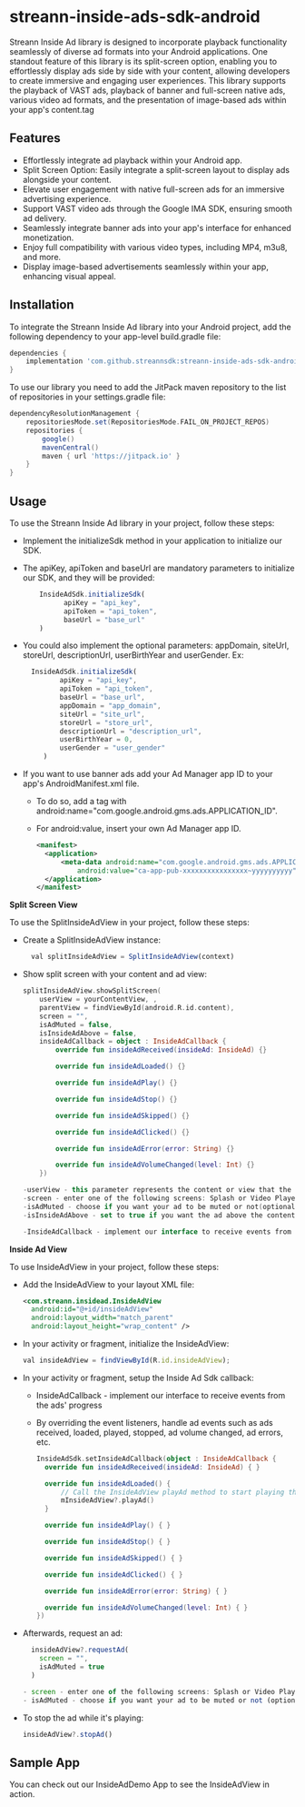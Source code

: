 # streann-inside-ads-sdk-android

Streann Inside Ad library is designed to incorporate playback functionality
seamlessly of diverse ad formats into your Android applications. One standout feature of this
library is its split-screen option, enabling you to effortlessly display ads side by side with your
content, allowing developers to create immersive and engaging user experiences. This library
supports the playback of VAST ads, playback of banner and full-screen native ads, various video
ad formats, and the presentation of image-based ads within your app's content.tag

## Features

- Effortlessly integrate ad playback within your Android app.
- Split Screen Option: Easily integrate a split-screen layout to display ads alongside your content.
- Elevate user engagement with native full-screen ads for an immersive advertising experience.
- Support VAST video ads through the Google IMA SDK, ensuring smooth ad delivery.
- Seamlessly integrate banner ads into your app's interface for enhanced monetization.
- Enjoy full compatibility with various video types, including MP4, m3u8, and more.
- Display image-based advertisements seamlessly within your app, enhancing visual appeal.

## Installation

To integrate the Streann Inside Ad library into your Android project, add the following dependency
to your app-level build.gradle file:

```gradle
dependencies {
    implementation 'com.github.streannsdk:streann-inside-ads-sdk-android:1.0.11'
}
```

To use our library you need to add the JitPack maven repository to the list of repositories
in your settings.gradle file:

```gradle
dependencyResolutionManagement {
    repositoriesMode.set(RepositoriesMode.FAIL_ON_PROJECT_REPOS)
    repositories {
        google()
        mavenCentral()
        maven { url 'https://jitpack.io' }
    }
}
```

## Usage

To use the Streann Inside Ad library in your project, follow these steps:

- Implement the initializeSdk method in your application to initialize our SDK.
- The apiKey, apiToken and baseUrl are mandatory parameters to initialize our SDK, and they will be
  provided:
  ```js
      InsideAdSdk.initializeSdk(
            apiKey = "api_key",
            apiToken = "api_token",
            baseUrl = "base_url"
      )

  ```

- You could also implement the optional parameters: appDomain, siteUrl, storeUrl, descriptionUrl,
  userBirthYear and userGender. Ex:
   ```js
     InsideAdSdk.initializeSdk(
            apiKey = "api_key",
            apiToken = "api_token",
            baseUrl = "base_url",
            appDomain = "app_domain",
            siteUrl = "site_url",
            storeUrl = "store_url",
            descriptionUrl = "description_url",
            userBirthYear = 0,
            userGender = "user_gender"
        )   
   ```

- If you want to use banner ads add your Ad Manager app ID to your app's AndroidManifest.xml file.
    - To do so, add a <meta-data> tag with android:name="com.google.android.gms.ads.APPLICATION_ID".
    - For android:value, insert your own Ad Manager app ID.

      ```xml
      <manifest>
        <application>
            <meta-data android:name="com.google.android.gms.ads.APPLICATION_ID"
                android:value="ca-app-pub-xxxxxxxxxxxxxxxx~yyyyyyyyyy" tools:replace="android:value" />
        </application>
      </manifest>
      ```

**Split Screen View**

To use the SplitInsideAdView in your project, follow these steps:

- Create a SplitInsideAdView instance:

    ```js
      val splitInsideAdView = SplitInsideAdView(context)
    ```

- Show split screen with your content and ad view:

    ```kotlin 
    splitInsideAdView.showSplitScreen(
        userView = yourContentView, ,
        parentView = findViewById(android.R.id.content),
        screen = "",
        isAdMuted = false,
        isInsideAdAbove = false,
        insideAdCallback = object : InsideAdCallback {
            override fun insideAdReceived(insideAd: InsideAd) {}
    
            override fun insideAdLoaded() {}
    
            override fun insideAdPlay() {}
    
            override fun insideAdStop() {}
    
            override fun insideAdSkipped() {}
    
            override fun insideAdClicked() {}
    
            override fun insideAdError(error: String) {}
    
            override fun insideAdVolumeChanged(level: Int) {}
        })
    
    -userView - this parameter represents the content or view that the user wants to display in the split screen
    -screen - enter one of the following screens: Splash or Video Player
    -isAdMuted - choose if you want your ad to be muted or not(optional parameter, default value: false)
    -isInsideAdAbove - set to true if you want the ad above the content(optional parameter, default value: false)
    
    -InsideAdCallback - implement our interface to receive events from the ads ' progress
    ```

**Inside Ad View**

To use InsideAdView in your project, follow these steps:

- Add the InsideAdView to your layout XML file:
  ```xml
  <com.streann.insidead.InsideAdView
    android:id="@+id/insideAdView"
    android:layout_width="match_parent"
    android:layout_height="wrap_content" />

- In your activity or fragment, initialize the InsideAdView:

  ```js
  val insideAdView = findViewById(R.id.insideAdView);
  ```

- In your activity or fragment, setup the Inside Ad Sdk callback:
    - InsideAdCallback - implement our interface to receive events from the ads' progress
    - By overriding the event listeners, handle ad events such as ads received, loaded, played,
      stopped, ad volume changed, ad errors, etc.

      ```kotlin
      InsideAdSdk.setInsideAdCallback(object : InsideAdCallback {
        override fun insideAdReceived(insideAd: InsideAd) { }
      
        override fun insideAdLoaded() {
            // Call the InsideAdView playAd method to start playing the ad
            mInsideAdView?.playAd()
        }
      
        override fun insideAdPlay() { }
      
        override fun insideAdStop() { }
      
        override fun insideAdSkipped() { }
      
        override fun insideAdClicked() { }
      
        override fun insideAdError(error: String) { }
      
        override fun insideAdVolumeChanged(level: Int) { }
      })
      ```

- Afterwards, request an ad:

  ```js
    insideAdView?.requestAd(
      screen = "",
      isAdMuted = true
    )
  
  - screen - enter one of the following screens: Splash or Video Player
  - isAdMuted - choose if you want your ad to be muted or not (optional parameter, default value: false)
    ```

- To stop the ad while it's playing:
  ```js
  insideAdView?.stopAd()
  ```

## Sample App

You can check out our InsideAdDemo App to see the InsideAdView in action.
